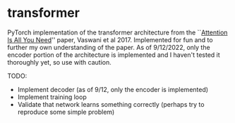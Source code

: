 # transformer
PyTorch implementation of the transformer architecture from the ``[Attention Is All You Need](https://arxiv.org/abs/1706.03762)'' paper, Vaswani et al 2017. Implemented for fun and to further my own understanding of the paper. As of 9/12/2022, only the encoder portion of the architecture is implemented and I haven't tested it thoroughly yet, so use with caution.

TODO:
 * Implement decoder (as of 9/12, only the encoder is implemented)
 * Implement training loop
 * Validate that network learns something correctly (perhaps try to reproduce some simple problem)
